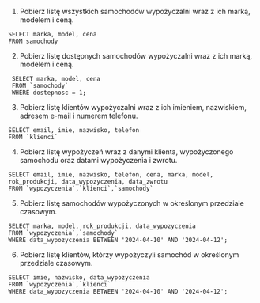 1. Pobierz listę wszystkich samochodów wypożyczalni wraz z ich marką, modelem i ceną.
```
SELECT marka, model, cena
FROM samochody
```
2. Pobierz listę dostępnych samochodów wypożyczalni wraz z ich marką, modelem i ceną.
```
 SELECT marka, model, cena
 FROM `samochody`
 WHERE dostepnosc = 1; 
```
3. Pobierz listę klientów wypożyczalni wraz z ich imieniem, nazwiskiem, adresem e-mail i numerem telefonu.
```
SELECT email, imie, nazwisko, telefon
FROM `klienci`
```
4. Pobierz listę wypożyczeń wraz z danymi klienta, wypożyczonego samochodu oraz datami wypożyczenia i zwrotu.
```
SELECT email, imie, nazwisko, telefon, cena, marka, model, rok_produkcji, data_wypozyczenia, data_zwrotu
FROM `wypozyczenia`,`klienci`,`samochody`
```
5. Pobierz listę samochodów wypożyczonych w określonym przedziale czasowym.
```
SELECT marka, model, rok_produkcji, data_wypozyczenia
FROM `wypozyczenia`,`samochody`
WHERE data_wypozyczenia BETWEEN '2024-04-10' AND '2024-04-12'; 
```
6. Pobierz listę klientów, którzy wypożyczyli samochód w określonym przedziale czasowym.
```
SELECT imie, nazwisko, data_wypozyczenia
FROM `wypozyczenia`,`klienci`
WHERE data_wypozyczenia BETWEEN '2024-04-10' AND '2024-04-12'; 
```
